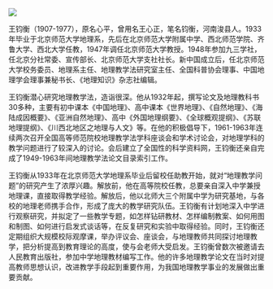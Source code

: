 ![](https://s2.loli.net/2022/08/31/u51nwqIBTCx8yVt.png)

王钧衡（1907-1977），原名心平，曾用名王心正，笔名钧衡，河南浚县人。1933年毕业于北京师范大学地理系，先后在北京师范大学附属中学、西北师范学院、齐鲁大学、西北大学任教，1947年调任北京师范大学教授。1948年参加九三学社，任北京分社常委、宣传部长、北京师范大学支社社长。新中国成立后，任北京师范大学校务委员、地理系主任、地理教学法研究室主任、全国科普协会理事、中国地理学会理事兼秘书长、《地理知识》杂志社编辑。

王钧衡潜心研究地理教学法，造诣很深。他从1932年起，撰写论文及地理教科书30多种，主要有初中课本《中国地理》、高中课本《世界地理》、《自然地理》、《海陆成因概要》、《亚洲自然地理》、高中《外国地理纲要》、《全球概观提纲》、《苏联地理提纲》、《川西北地区之地理与人文》等。在他的积极倡导下，1961-1963年连续两次召开全国高等师范院校地理教学法学科座谈会和学术讨论会，对地理学科的教学问题进行了较深入的讨论。会后建立了全国性的科学资料网，王钧衡还亲自完成了1949-1963年间地理教学法论文目录索引工作。

王钧衡从1933年在北京师范大学地理系毕业后留校任助教开始，就对“地理教学问题”的研究产生了浓厚兴趣。解放前，他在高等院校任教，总要亲自深入中学兼授地理课，直接取得教学经验。解放后，他以北师大三个附属中学为研究基地，与各校的地理老师携手合作，形成了庞大的教学研究队伍。王钧衡有计划地深入中学进行观察研究，并拟定了一些教学专题，如怎样钻研教材、怎样编制教案、如何用图和制图、如何进行启发式谈话等，在反复研究和实验中取得经验。同时，王钧衡还定期组织大规模校际观摩课，举办评议会、座谈会，与地理教师共同探讨地理教学，把分析提高到教育理论的高度，使与会老师大受启发。王钧衡曾数次被邀请去人民教育出版社，参加中学地理教材编写工作。他的许多地理教学论文在当时对提高教师思想认识，改进教学手段起到重要作用，为我国地理教学事业的发展做出重要贡献。